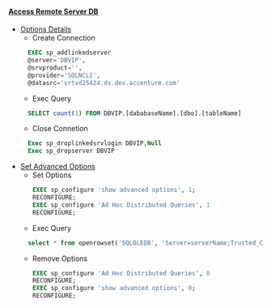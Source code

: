 #### [Access Remote Server DB](https://msdn.microsoft.com/zh-cn/library/ms188313(v=sql.90).aspx)
  * [Options Details](https://msdn.microsoft.com/zh-cn/library/ms189811(v=sql.90).aspx)
    * Create Connection
    ```sql
      EXEC sp_addlinkedserver   
      @server='DBVIP', 
      @srvproduct='',
      @provider='SQLNCLI', 
      @datasrc='vrtvd25424.ds.dev.accenture.com'
    ```
    * Exec Query 
    ```sql
      SELECT count(1) FROM DBVIP.[dababaseName].[dbo].[tableName]
    ```
    * Close Connetion
    ```sql
      Exec sp_droplinkedsrvlogin DBVIP,Null
      Exec sp_dropserver DBVIP  
    ```    
  * [Set Advanced Options](https://msdn.microsoft.com/zh-cn/library/ms189631(v=sql.90).aspx)
    * Set Options  
      ```sql
      EXEC sp_configure 'show advanced options', 1; 
      RECONFIGURE; 
      EXEC sp_configure 'Ad Hoc Distributed Queries', 1 
      RECONFIGURE;  	
      ```
    * Exec Query
    ```sql
      select * from openrowset('SQLOLEDB', 'Server=serverName;Trusted_Connection=yes','SELECT count(1) FROM [dababaseName].[dbo].[tableName]') 
    ```
    * Remove Options
      ```sql
      EXEC sp_configure 'Ad Hoc Distributed Queries', 0 
      RECONFIGURE; 
      EXEC sp_configure 'show advanced options', 0; 
      RECONFIGURE; 
      ```
    
      
      
